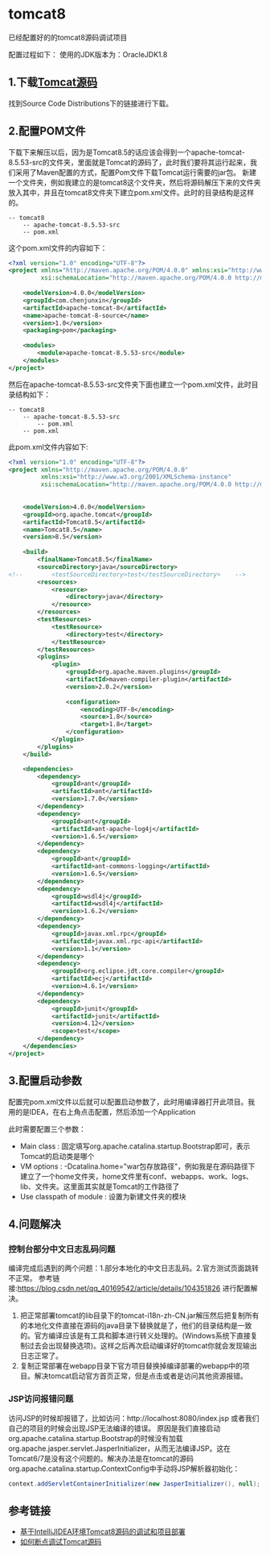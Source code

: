 # tomcat8
已经配置好的的tomcat8源码调试项目

配置过程如下：
使用的JDK版本为：OracleJDK1.8

## 1.下载[Tomcat源码](https://tomcat.apache.org/download-80.cgi)
找到Source Code Distributions下的链接进行下载。

## 2.配置POM文件
下载下来解压以后，因为是Tomcat8.5的话应该会得到一个apache-tomcat-8.5.53-src的文件夹，里面就是Tomcat的源码了，此时我们要将其运行起来，我们采用了Maven配置的方式，配置Pom文件下载Tomcat运行需要的jar包。
新建一个文件夹，例如我建立的是tomcat8这个文件夹，然后将源码解压下来的文件夹放入其中，并且在tomcat8文件夹下建立pom.xml文件。此时的目录结构是这样的。
```
-- tomcat8
	-- apache-tomcat-8.5.53-src
	-- pom.xml
```

这个pom.xml文件的内容如下：
```xml
<?xml version="1.0" encoding="UTF-8"?>    
<project xmlns="http://maven.apache.org/POM/4.0.0" xmlns:xsi="http://www.w3.org/2001/XMLSchema-instance"    
         xsi:schemaLocation="http://maven.apache.org/POM/4.0.0 http://maven.apache.org/maven-v4_0_0.xsd">    
    
    <modelVersion>4.0.0</modelVersion>    
    <groupId>com.chenjunxin</groupId>    
    <artifactId>apache-tomcat-8</artifactId>    
    <name>apache-tomcat-8-source</name>    
    <version>1.0</version>
    <packaging>pom</packaging>    
    
    <modules>    
        <module>apache-tomcat-8.5.53-src</module>    
    </modules>    
</project>
```
然后在apache-tomcat-8.5.53-src文件夹下面也建立一个pom.xml文件，此时目录结构如下：
```
-- tomcat8
	-- apache-tomcat-8.5.53-src
		-- pom.xml
	-- pom.xml
```
此pom.xml文件内容如下:
```xml
<?xml version="1.0" encoding="UTF-8"?>    
<project xmlns="http://maven.apache.org/POM/4.0.0"    
         xmlns:xsi="http://www.w3.org/2001/XMLSchema-instance"    
         xsi:schemaLocation="http://maven.apache.org/POM/4.0.0 http://maven.apache.org/xsd/maven-4.0.0.xsd">    
    
    
    <modelVersion>4.0.0</modelVersion>    
    <groupId>org.apache.tomcat</groupId>    
    <artifactId>Tomcat8.5</artifactId>    
    <name>Tomcat8.5</name>    
    <version>8.5</version>    
    
    <build>    
        <finalName>Tomcat8.5</finalName>    
        <sourceDirectory>java</sourceDirectory>    
<!--        <testSourceDirectory>test</testSourceDirectory>    -->
        <resources>    
            <resource>    
                <directory>java</directory>    
            </resource>    
        </resources>    
        <testResources>    
            <testResource>    
                <directory>test</directory>    
            </testResource>    
        </testResources>    
        <plugins>    
            <plugin>    
                <groupId>org.apache.maven.plugins</groupId>    
                <artifactId>maven-compiler-plugin</artifactId>    
                <version>2.0.2</version>    
    
                <configuration>    
                    <encoding>UTF-8</encoding>    
                    <source>1.8</source>    
                    <target>1.8</target>    
                </configuration>    
            </plugin>    
        </plugins>    
    </build>

    <dependencies>
        <dependency>
            <groupId>ant</groupId>
            <artifactId>ant</artifactId>
            <version>1.7.0</version>
        </dependency>
        <dependency>
            <groupId>ant</groupId>
            <artifactId>ant-apache-log4j</artifactId>
            <version>1.6.5</version>
        </dependency>
        <dependency>
            <groupId>ant</groupId>
            <artifactId>ant-commons-logging</artifactId>
            <version>1.6.5</version>
        </dependency>
        <dependency>
            <groupId>wsdl4j</groupId>
            <artifactId>wsdl4j</artifactId>
            <version>1.6.2</version>
        </dependency>
        <dependency>
            <groupId>javax.xml.rpc</groupId>
            <artifactId>javax.xml.rpc-api</artifactId>
            <version>1.1</version>
        </dependency>
        <dependency>
            <groupId>org.eclipse.jdt.core.compiler</groupId>
            <artifactId>ecj</artifactId>
            <version>4.6.1</version>
        </dependency>
        <dependency>
            <groupId>junit</groupId>
            <artifactId>junit</artifactId>
            <version>4.12</version>
            <scope>test</scope>
        </dependency>
    </dependencies>
</project>
```

## 3.配置启动参数
配置完pom.xml文件以后就可以配置启动参数了，此时用编译器打开此项目。我用的是IDEA，在右上角点击配置，然后添加一个Application


此时需要配置三个参数：
- Main class : 固定填写org.apache.catalina.startup.Bootstrap即可，表示Tomcat的启动类是哪个
- VM options : -Dcatalina.home="war包存放路径"，例如我是在源码路径下建立了一个home文件夹，home文件里有conf、webapps、work、logs、lib、文件夹。这里面其实就是Tomcat的工作路径了
- Use classpath of module : 设置为新建文件夹的模块

## 4.问题解决
### 控制台部分中文日志乱码问题
编译完成后遇到的两个问题：1.部分本地化的中文日志乱码。2.官方测试页面跳转不正常。
参考链接:https://blog.csdn.net/qq_40169542/article/details/104351826 进行配置解决。
1. 把正常部署tomcat的lib目录下的tomcat-i18n-zh-CN.jar解压然后把复制所有的本地化文件直接在源码的java目录下替换就是了，他们的目录结构是一致的。官方编译应该是有工具和脚本进行转义处理的。(Windows系统下直接复制过去会出现替换选项)。这样之后再次启动编译好的tomcat你就会发现输出日志正常了。
2. 复制正常部署在webapp目录下官方项目替换掉编译部署的webapp中的项目。解决tomcat启动官方首页正常，但是点击或者是访问其他资源报错。

### JSP访问报错问题
访问JSP的时候却报错了，比如访问：http://localhost:8080/index.jsp 或者我们自己的项目的时候会出现JSP无法编译的错误。
原因是我们直接启动org.apache.catalina.startup.Bootstrap的时候没有加载org.apache.jasper.servlet.JasperInitializer，从而无法编译JSP。这在Tomcat6/7是没有这个问题的。解决办法是在tomcat的源码org.apache.catalina.startup.ContextConfig中手动将JSP解析器初始化：
```java
context.addServletContainerInitializer(new JasperInitializer(), null);
```
## 参考链接
- [基于IntelliJIDEA环境Tomcat8源码的调试和项目部署](https://gongxufan.github.io/2017/10/20/tomcat-source-debug/)
- [如何断点调试Tomcat源码](https://juejin.im/post/5cf6366ce51d45105e021275)
